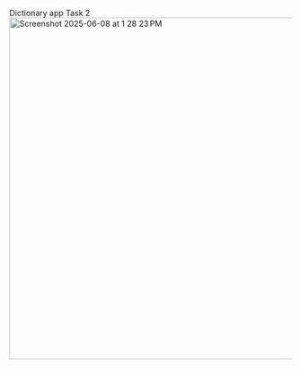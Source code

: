 Dictionary app
Task 2
<img width="609" alt="Screenshot 2025-06-08 at 1 28 23 PM" src="https://github.com/user-attachments/assets/5033c1fe-e175-4557-8f30-feb29dd2f5d4" />
